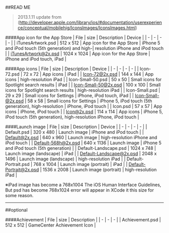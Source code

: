 ##READ ME

> 2013.1.11 update from (http://developer.apple.com/library/ios/#documentation/userexperience/conceptual/mobilehig/IconsImages/IconsImages.html)


####App icon for the App Store
| File | size | Description | Device |
| - | - | - | - |
| iTunesArtwork.psd | 512 x 512 | App icon for the App Store | iPhone 5 and iPod touch (5th generation) and high-| resolution iPhone and iPod touch || iTunesArtwork@2x.psd | 1024 x 1024 | App icon for the App Store | iPhone and iPod touch, iPad |

####App icons
| File | size | Description | Device |
| - | - | - | - |
| Icon-72.psd | 72 x 72 | App icons | iPad || Icon-72@2x.psd | 144 x 144 | App icons | high-resolution iPad || Icon-Small-50.psd | 50 x 50 | Small icons for Spotlight search results | iPad |
| Icon-Small-50@2x.psd | 100 x 100 | Small icons for Spotlight search results | high-resolution iPad |
| Icon-Small.psd | 29 x 29 | Small icons for Settings | iPhone, iPod touch, iPad |
| Icon-Small-@2x.psd | 58 x 58 | Small icons for Settings | iPhone 5, iPod touch (5th generation), high-resolution | iPhone, iPod touch || Icon.psd | 57 x 57 | App icons | iPhone, iPod touch || Icon@2x.psd | 114 x 114 | App icons | iPhone 5, iPod touch (5th generation), high-resolution iPhone, iPod touch |

####Launch image
| File | size | Description | Device |
| - | - | - | - |
| Default.psd | 320 x 480 | Launch image | iPhone and iPod touch || Default@2x.psd | 640 x 960 | Launch image | high-resolution iPhone and iPod touch |
| Default-568h@2x.psd | 640 x 1136 | Launch image | iPhone 5 and iPod touch (5th generation) || Default-Landscape.psd | 1024 x 748 | Launch image (landscape) | iPad || Default-Landscape@2x.psd | 2048 x 1496 | Launch image (landscape) | high-resolution iPad || Default-Portrait.psd | 768 x 1004 | Launch image (portrait) | iPad || Default-Portrait@2x.psd | 1536 x 2008 | Launch image (portrait) | high-resolution iPad |※iPad image has become a 768x1004 The iOS Human Interface Guidelines, But psd has become 768x1024 error will appear in XCode it this size for some reason.

----------
##optional

####Achievement
| File | size | Description |
| - | - | - |
| Achievement.psd | 512 x 512 | GameCenter Achievement Icon |